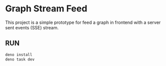 # Graph Stream Feed

This project is a simple prototype for feed a graph in frontend with a server sent events (SSE) stream.

## RUN

```bash
deno install
deno task dev
```
